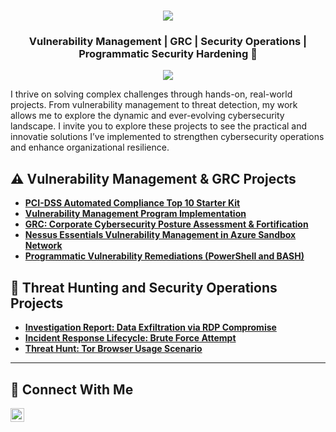 <h1 align="center">
    <img src="https://readme-typing-svg.herokuapp.com/?font=Fira+Code&size=35&center=true&vCenter=true&width=500&height=70&duration=2000&lines=Hello.;+I'm+Gregory+Sewalt.;" />
</h1>

<h3 align="center">Vulnerability Management | GRC | Security Operations | Programmatic Security Hardening 🔐</h3>

<div align="center">
    <a href="https://www.linkedin.com/in/gregory-sewalt-24942657"><img src="https://img.shields.io/badge/-LinkedIn-0072b1?&style=for-the-badge&logo=linkedin&logoColor=white" /></a>
</div>

I thrive on solving complex challenges through hands-on, real-world projects. From vulnerability management to threat detection, my work allows me to explore the dynamic and ever-evolving cybersecurity landscape. I invite you to explore these projects to see the practical and innovatie solutions I’ve implemented to strengthen cybersecurity operations and enhance organizational resilience.


## ⚠️ Vulnerability Management & GRC Projects

- **[PCI-DSS Automated Compliance Top 10 Starter Kit](https://github.com/gsewalt/pci-dss-starter-pack)**
- **[Vulnerability Management Program Implementation](https://github.com/gsewalt/vulnerability-management-program)**
- **[GRC: Corporate Cybersecurity Posture Assessment & Fortification](https://github.com/gsewalt/grc-corporate-cs-assessment-nist-scf)**
- **[Nessus Essentials Vulnerability Management in Azure Sandbox Network](https://github.com/gsewalt/nessus-essentials-vulnerability-management)**
- **[Programmatic Vulnerability Remediations (PowerShell and BASH)](https://github.com/gsewalt/programmatic-vulnerability-remediations)**


## 🚨 Threat Hunting and Security Operations Projects
- **[Investigation Report: Data Exfiltration via RDP Compromise](https://github.com/gsewalt/threat-hunt-RDP-to-exfiltration)**
- **[Incident Response Lifecycle: Brute Force Attempt](https://github.com/gsewalt/incident-response-brute-force-attempt)**
- **[Threat Hunt: Tor Browser Usage Scenario](https://github.com/gsewalt/threat-hunting-scenario-tor)**

<hr/>

## 🤳 Connect With Me


[<img align="left" alt="___________ | LinkedIn" width="22px" src="https://cdn.jsdelivr.net/npm/simple-icons@v3/icons/linkedin.svg" />][linkedin]



[linkedin]: https://linkedin.com/in/gregory-sewalt-24942657

<!--
<img width="35" alt="image" src="https://github.com/user-attachments/assets/2f41c7cd-5ea8-4475-b451-a37161b6c3fb"> 
<img width="35" alt="image" src="https://github.com/user-attachments/assets/77649969-9910-4994-8b96-74a116cfb2a8">
-->
